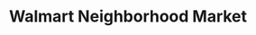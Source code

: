 ---
title: "Walmart Neighborhood Market"
url: /norman/walmart-neighborhood-market-west-rock-creek-road/
shop: supermarket
---